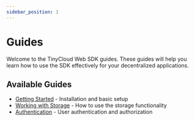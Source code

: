 ```yaml
---
sidebar_position: 1
---
```


# Guides

Welcome to the TinyCloud Web SDK guides. These guides will help you learn how to use the SDK effectively for your decentralized applications.

## Available Guides

- [Getting Started](./getting-started.md) - Installation and basic setup
- [Working with Storage](./storage-guide.md) - How to use the storage functionality
- [Authentication](./authentication-guide.md) - User authentication and authorization
